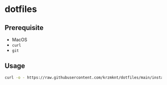 # dotfiles

## Prerequisite

- MacOS
- `curl`
- `git`

## Usage

```sh
curl -o - https://raw.githubusercontent.com/krzmknt/dotfiles/main/install | sh
```
